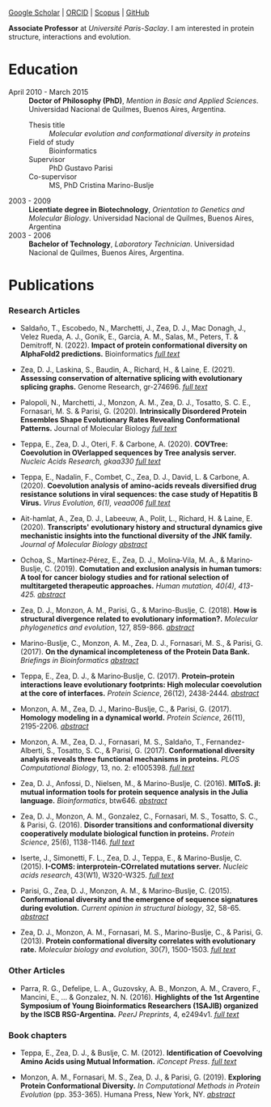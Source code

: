 [Google Scholar](https://scholar.google.com.ar/citations?user=Z4sqaB0AAAAJ&hl=en&oi=ao) | [ORCID](https://orcid.org/0000-0002-4254-9320) | [Scopus](https://www.scopus.com/authid/detail.uri?authorId=56534065600) | [GitHub](https://github.com/diegozea)

**Associate Professor** at *Université Paris-Saclay*. I am interested in protein structure, interactions and evolution.

# Education

<dl>
  <dt>April 2010 - March 2015</dt>
  <dd><strong>Doctor of Philosophy (PhD)</strong>, <em>Mention in Basic and Applied Sciences</em>. Universidad Nacional de Quilmes, Buenos Aires, Argentina.</dd>
  <dt></dt>
  <dd>
    <dl>
    <dt>Thesis title</dt><dd><em>Molecular evolution and conformational diversity in proteins</em></dd>
      <dt>Field of study</dt><dd>Bioinformatics</dd>
      <dt>Supervisor</dt><dd>PhD Gustavo Parisi</dd>
      <dt>Co-supervisor</dt><dd>MS, PhD Cristina Marino-Buslje</dd>
    </dl>
  </dd>
  <dt>2003 - 2009</dt>
  <dd><strong>Licentiate degree in Biotechnology</strong>, <em>Orientation to Genetics and Molecular Biology</em>. Universidad Nacional de Quilmes, Buenos Aires, Argentina</dd>
  <dt>2003 - 2006</dt>
  <dd><strong>Bachelor of Technology</strong>, <em>Laboratory Technician</em>. Universidad Nacional de Quilmes, Buenos Aires, Argentina.</dd>
</dl>

# Publications

### Research Articles

- Saldaño, T., Escobedo, N., Marchetti, J., Zea, D. J., Mac Donagh, J., Velez Rueda, A. J., Gonik, E., Garcia, A. M., Salas, M., Peters, T. & Demitroff, N. (2022). **Impact of protein conformational diversity on AlphaFold2 predictions.** Bioinformatics [*full text*](https://doi.org/10.1093/bioinformatics/btac202)

- Zea, D. J., Laskina, S., Baudin, A., Richard, H., & Laine, E. (2021). **Assessing conservation of alternative splicing with evolutionary splicing graphs.** Genome Research, gr-274696. [*full text*](https://doi.org/10.1093/bioinformatics/btac105)

- Palopoli, N., Marchetti, J., Monzon, A. M., Zea, D. J., Tosatto, S. C. E., Fornasari, M. S. & Parisi, G. (2020). **Intrinsically Disordered Protein Ensembles Shape Evolutionary Rates Revealing Conformational Patterns.** Journal of Molecular Biology  [*full text*](https://doi.org/10.1016/j.sbi.2015.02.005)

- Teppa, E., Zea, D. J., Oteri, F. & Carbone, A. (2020). **COVTree: Coevolution in OVerlapped sequences by Tree analysis server.** *Nucleic Acids Research, gkaa330* [*full text*](https://doi.org/10.1093/nar/gkaa330)

- Teppa, E., Nadalin, F., Combet, C., Zea, D. J., David, L. & Carbone, A. (2020). **Coevolution analysis of amino-acids reveals diversified drug resistance solutions in viral sequences: the case study of Hepatitis B Virus.** *Virus Evolution, 6(1), veaa006* [*full text*](https://doi.org/10.1093/ve/veaa006)

- Ait-hamlat, A., Zea, D. J., Labeeuw, A., Polit, L., Richard, H. & Laine, E. (2020). **Transcripts' evolutionary history and structural dynamics give mechanistic insights into the functional diversity of the JNK family.** *Journal of Molecular Biology* [*abstract*](https://doi.org/10.1016/j.jmb.2020.01.032)

- Ochoa, S., Martínez‐Pérez, E., Zea, D. J., Molina‐Vila, M. A., & Marino‐Buslje, C. (2019). **Comutation and exclusion analysis in human tumors: A tool for cancer biology studies and for rational selection of multitargeted therapeutic approaches.** *Human mutation, 40(4), 413-425.* [*abstract*](https://doi.org/10.1002/humu.23705)

- Zea, D. J., Monzon, A. M., Parisi, G., & Marino-Buslje, C. (2018). **How is structural divergence related to evolutionary information?.** *Molecular phylogenetics and evolution*, 127, 859-866. [*abstract*](https://www.sciencedirect.com/science/article/pii/S1055790317306188)

- Marino-Buslje, C., Monzon, A. M., Zea, D. J., Fornasari, M. S., & Parisi, G. (2017). **On the dynamical incompleteness of the Protein Data Bank.** *Briefings in Bioinformatics* [*abstract*](https://doi.org/10.1093/bib/bbx084)

- Teppa, E., Zea, D. J., & Marino‐Buslje, C. (2017). **Protein–protein interactions leave evolutionary footprints: High molecular coevolution at the core of interfaces.** *Protein Science*, 26(12), 2438-2444. [*abstract*](https://doi.org/10.1002/pro.3318)

- Monzon, A. M., Zea, D. J., Marino-Buslje, C., & Parisi, G. (2017). **Homology modeling in a dynamical world.** *Protein Science*, 26(11), 2195-2206. [*abstract*](https://doi.org/10.1002/pro.3274)

- Monzon, A. M., Zea, D. J., Fornasari, M. S., Saldaño, T., Fernandez-Alberti, S., Tosatto, S. C., & Parisi, G. (2017). **Conformational diversity analysis reveals three functional mechanisms in proteins.** *PLOS Computational Biology*, 13, no. 2: e1005398. [*full text*](http://journals.plos.org/ploscompbiol/article?id=10.1371/journal.pcbi.1005398)  

- Zea, D. J., Anfossi, D., Nielsen, M., & Marino-Buslje, C. (2016). **MIToS. jl: mutual information tools for protein sequence analysis in the Julia language.** *Bioinformatics*, btw646. [*abstract*](https://academic.oup.com/bioinformatics/article-abstract/doi/10.1093/bioinformatics/btw646/2608634/MIToS-jl-mutual-information-tools-for-protein)

- Zea, D. J., Monzon, A. M., Gonzalez, C., Fornasari, M. S., Tosatto, S. C., & Parisi, G. (2016). **Disorder transitions and conformational diversity cooperatively modulate biological function in proteins.** *Protein Science*, 25(6), 1138-1146. [*full text*](http://onlinelibrary.wiley.com/doi/10.1002/pro.2931/full)

- Iserte, J., Simonetti, F. L., Zea, D. J., Teppa, E., & Marino-Buslje, C. (2015). **I-COMS: interprotein-COrrelated mutations server.**  *Nucleic acids research*, 43(W1), W320-W325. [*full text*](https://academic.oup.com/nar/article/43/W1/W320/2468009/I-COMS-Interprotein-COrrelated-Mutations-Server)

- Parisi, G., Zea, D. J., Monzon, A. M., & Marino-Buslje, C. (2015). **Conformational diversity and the emergence of sequence signatures during evolution.** *Current opinion in structural biology*, 32, 58-65. [*abstract*](http://www.sciencedirect.com/science/article/pii/S0959440X15000147)

- Zea, D. J., Monzon, A. M., Fornasari, M. S., Marino-Buslje, C., & Parisi, G. (2013). **Protein conformational diversity correlates with evolutionary rate.** *Molecular biology and evolution*, 30(7), 1500-1503. [*full text*](http://mbe.oxfordjournals.org/content/30/7/1500.full)

### Other Articles

- Parra, R. G., Defelipe, L. A., Guzovsky, A. B., Monzon, A. M., Cravero, F., Mancini, E., ... & Gonzalez, N. N. (2016). **Highlights of the 1st Argentine Symposium of Young Bioinformatics Researchers (1SAJIB) organized by the ISCB RSG-Argentina.** *PeerJ Preprints*, 4, e2494v1.  [*full text*](https://peerj.com/preprints/2494/)

### Book chapters

- Teppa, E., Zea, D. J., & Buslje, C. M.  (2012). **Identification of Coevolving Amino Acids using Mutual Information.** *iConcept Press*. [*full text*](https://www.researchgate.net/profile/Elin_Teppa/publication/261995698_Identification_of_Coevolving_Amino_Acids_using_Mutual_Information/links/00b4953631b3666180000000.pdf)

- Monzon, A. M., Fornasari, M. S., Zea, D. J., & Parisi, G. (2019). **Exploring Protein Conformational Diversity.** *In Computational Methods in Protein Evolution* (pp. 353-365). Humana Press, New York, NY. [*abstract*](https://link.springer.com/protocol/10.1007/978-1-4939-8736-8_20)
